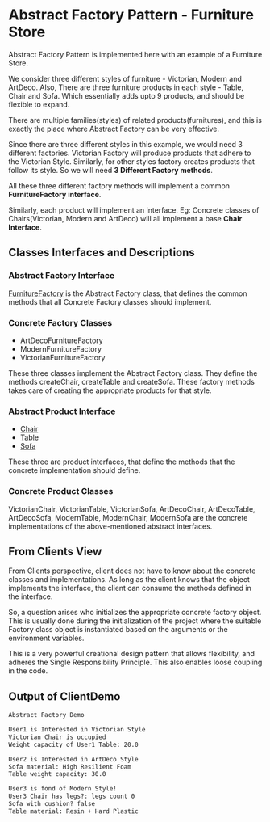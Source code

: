 # Abstract Factory Pattern - Furniture Store

Abstract Factory Pattern is implemented here with an example of a Furniture Store.

We consider three different styles of furniture - Victorian, Modern and ArtDeco. Also, There are three furniture products in each style - Table, Chair and Sofa. Which essentially adds upto 9 products, and should be flexible to expand.

There are multiple families(styles) of related products(furnitures), and this is exactly the place where Abstract Factory can be very effective.

Since there are three different styles in this example, we would need 3 different factories. Victorian Factory will 
produce products that adhere to the Victorian Style. Similarly, for other styles factory creates products that follow its
style. So we will need **3 Different Factory methods**.

All these three different factory methods will implement a common **FurnitureFactory interface**. 

Similarly, each product will implement an interface. 
Eg: Concrete classes of Chairs(Victorian, Modern and ArtDeco) will all implement a base **Chair Interface**. 

## Classes Interfaces and Descriptions

### Abstract Factory Interface
[FurnitureFactory](src/com/laxmena/factory/FurnitureFactory.java) is the Abstract Factory class, that defines the common 
methods that all Concrete Factory classes should implement. 

### Concrete Factory Classes
- ArtDecoFurnitureFactory
- ModernFurnitureFactory
- VictorianFurnitureFactory

These three classes implement the Abstract Factory class. They define the methods createChair, createTable and createSofa.
These factory methods takes care of creating the appropriate products for that style.

### Abstract Product Interface
- [Chair](src/com/laxmena/chair/Chair.java)
- [Table](src/com/laxmena/table/Table.java)
- [Sofa](src/com/laxmena/sofa/Sofa.java)

These three are product interfaces, that define the methods that the concrete implementation should define. 

### Concrete Product Classes

VictorianChair, VictorianTable, VictorianSofa, ArtDecoChair, ArtDecoTable, ArtDecoSofa, ModernTable, ModernChair, 
ModernSofa are the concrete implementations of the above-mentioned abstract interfaces. 


## From Clients View

From Clients perspective, client does not have to know about the concrete classes and implementations. As long as the 
client knows that the object implements the interface, the client can consume the methods defined in the interface.

So, a question arises who initializes the appropriate concrete factory object. This is usually done during the 
initialization of the project where the suitable Factory class object is instantiated based on the arguments or the 
environment variables.

This is a very powerful creational design pattern that allows flexibility, and adheres the Single Responsibility Principle.
This also enables loose coupling in the code.

## Output of ClientDemo
```cmd
Abstract Factory Demo

User1 is Interested in Victorian Style
Victorian Chair is occupied
Weight capacity of User1 Table: 20.0

User2 is Interested in ArtDeco Style
Sofa material: High Resilient Foam
Table weight capacity: 30.0

User3 is fond of Modern Style!
User3 Chair has legs?: legs count 0
Sofa with cushion? false
Table material: Resin + Hard Plastic
```
